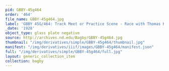 ```yaml
---
pid: GBBY-45g464
order: '464'
file_name: GBBY-45g464.jpg
label: 'GBBY 45G/464: Track Meet or Practice Scene - Race with Thomas Kelly - 1928'
_date: '1928'
object_type: glass plate negative
source: http://archives.nd.edu/Bagby/GBBY-45g464.jpg
thumbnail: "/img/derivatives/simple/GBBY-45g464/thumbnail.jpg"
manifest: "/img/derivatives/iiif/images/GBBY-45g464/manifest.json"
full: "/img/derivatives/simple/GBBY-45g464/full.jpg"
layout: generic_collection_item
collection: bagby
---
```


